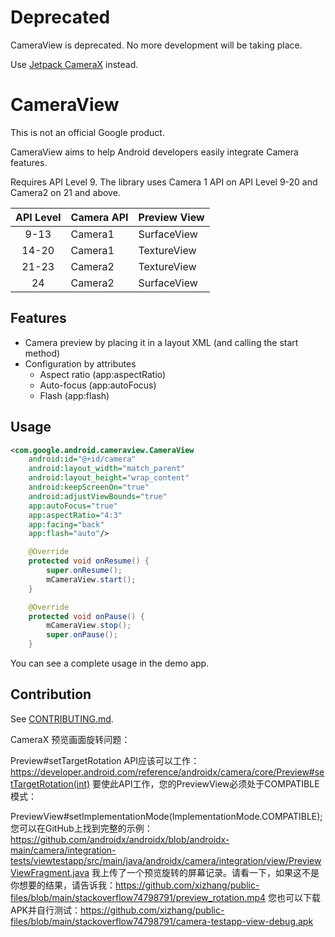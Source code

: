 # Deprecated

CameraView is deprecated. No more development will be taking place.

Use [Jetpack CameraX](https://developer.android.com/jetpack/androidx/releases/camerax) instead.

# CameraView

This is not an official Google product.

CameraView aims to help Android developers easily integrate Camera features.

Requires API Level 9. The library uses Camera 1 API on API Level 9-20 and Camera2 on 21 and above.

| API Level | Camera API | Preview View |
|:---------:|------------|--------------|
| 9-13      | Camera1    | SurfaceView  |
| 14-20     | Camera1    | TextureView  |
| 21-23     | Camera2    | TextureView  |
| 24        | Camera2    | SurfaceView  |

## Features

- Camera preview by placing it in a layout XML (and calling the start method)
- Configuration by attributes
  - Aspect ratio (app:aspectRatio)
  - Auto-focus (app:autoFocus)
  - Flash (app:flash)

## Usage

```xml
<com.google.android.cameraview.CameraView
    android:id="@+id/camera"
    android:layout_width="match_parent"
    android:layout_height="wrap_content"
    android:keepScreenOn="true"
    android:adjustViewBounds="true"
    app:autoFocus="true"
    app:aspectRatio="4:3"
    app:facing="back"
    app:flash="auto"/>
```

```java
    @Override
    protected void onResume() {
        super.onResume();
        mCameraView.start();
    }

    @Override
    protected void onPause() {
        mCameraView.stop();
        super.onPause();
    }
```

You can see a complete usage in the demo app.

## Contribution

See [CONTRIBUTING.md](/CONTRIBUTING.md).




CameraX
预览画面旋转问题：

Preview#setTargetRotation API应该可以工作：https://developer.android.com/reference/androidx/camera/core/Preview#setTargetRotation(int)
要使此API工作，您的PreviewView必须处于COMPATIBLE模式：

PreviewView#setImplementationMode(ImplementationMode.COMPATIBLE);
您可以在GitHub上找到完整的示例：https://github.com/androidx/androidx/blob/androidx-main/camera/integration-tests/viewtestapp/src/main/java/androidx/camera/integration/view/PreviewViewFragment.java
我上传了一个预览旋转的屏幕记录。请看一下，如果这不是你想要的结果，请告诉我：https://github.com/xizhang/public-files/blob/main/stackoverflow74798791/preview_rotation.mp4
您也可以下载APK并自行测试：https://github.com/xizhang/public-files/blob/main/stackoverflow74798791/camera-testapp-view-debug.apk